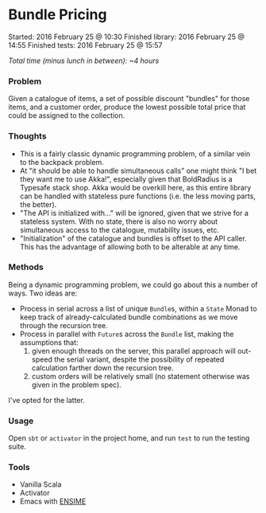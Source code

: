 Bundle Pricing
==============

Started: 2016 February 25 @ 10:30
Finished library: 2016 February 25 @ 14:55
Finished tests: 2016 February 25 @ 15:57

*Total time (minus lunch in between): ~4 hours*

### Problem
Given a catalogue of items, a set of possible discount "bundles"
for those items, and a customer order, produce the lowest possible total
price that could be assigned to the collection.

### Thoughts
- This is a fairly classic dynamic programming problem, of a similar vein
to the backpack problem.
- At "it should be able to handle simultaneous calls" one might think "I bet
they want me to use Akka!", especially given that BoldRadius is a Typesafe
stack shop. Akka would be overkill here, as this entire library can
be handled with stateless pure functions (i.e. the less moving parts,
the better).
- "The API is initialized with..." will be ignored, given that we
strive for a stateless system. With no state, there is also no
worry about simultaneous access to the catalogue, mutability issues, etc.
- "Initialization" of the catalogue and bundles is offset to the API caller.
This has the advantage of allowing both to be alterable at any time.
  
### Methods
Being a dynamic programming problem, we could go about this a number of
ways. Two ideas are:
- Process in serial across a list of unique `Bundle`s, within a `State`
Monad to keep track of already-calculated bundle combinations as we move
through the recursion tree.
- Process in parallel with `Future`s across the `Bundle` list, making the
assumptions that: 
  1. given enough threads on the server, this parallel approach
  will out-speed the serial variant, despite the possibility of repeated
  calculation farther down the recursion tree.
  2. custom orders will be relatively small (no statement otherwise was
  given in the problem spec).

I've opted for the latter.

### Usage
Open `sbt` or `activator` in the project home, and run `test`
to run the testing suite.

### Tools
* Vanilla Scala
* Activator
* Emacs with [ENSIME](https://github.com/ensime)
